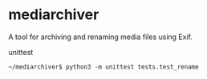 # mediarchiver
A tool for archiving and renaming media files using Exif.


unittest
```
~/mediarchiver$ python3 -m unittest tests.test_rename
```